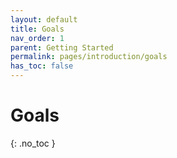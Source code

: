 ```yaml
---
layout: default
title: Goals
nav_order: 1
parent: Getting Started
permalink: pages/introduction/goals
has_toc: false
---
```


# Goals
{: .no_toc }